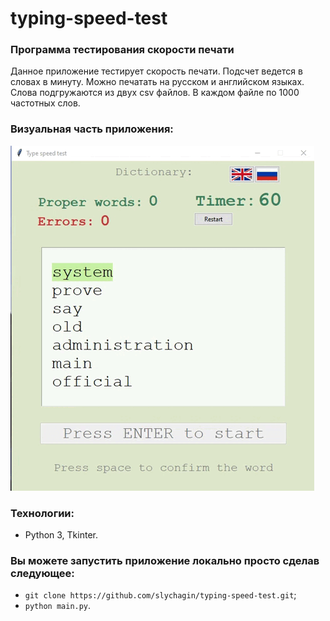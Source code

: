 # typing-speed-test
### Программа тестирования скорости печати

Данное приложение тестирует скорость печати. Подсчет ведется в словах в минуту.
Можно печатать на русском и английском языках. Слова подгружаются из двух csv файлов.
В каждом файле по 1000 частотных слов.

### Визуальная часть приложения:
![typing-speed-test-gif](https://github.com/slychagin/typing-speed-test/blob/master/app_ui.gif)

### Технологии:
- Python 3, Tkinter.

### Вы можете запустить приложение локально просто сделав следующее:
- `git clone https://github.com/slychagin/typing-speed-test.git`;
- `python main.py`.